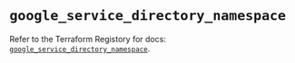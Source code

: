 # `google_service_directory_namespace`

Refer to the Terraform Registory for docs: [`google_service_directory_namespace`](https://www.terraform.io/docs/providers/google-beta/r/google_service_directory_namespace).
